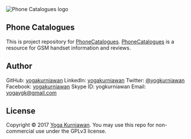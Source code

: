 <img src="/yogakurniawan/phone-catalogues/raw/master/phonecatalogues.png" alt="Phone Catalogues logo" align="center" />

<br />

## Phone Catalogues

This is project repository for [PhoneCatalogues](http://phonecatalogues.com).
[PhoneCatalogues](http://phonecatalogues.com) is a resource for GSM handset information and reviews.

## Author

GitHub: [yogakurniawan](https://github.com/yogakurniawan)
LinkedIn: [yogakurniawan](https://www.linkedin.com/in/yogakurniawan/)
Twitter: [@yogkurniawan](https://twitter.com/yogkurniawan)
Facebook: [yogakurniawan](http://facebook.com/yogakurniawan)
Skype ID: yogkurniawan
Email: [yogaygk@gmail.com](mailto:yogaygk@gmail.com)

## License

Copyright © 2017 [Yoga Kurniawan](https://twitter.com/yogkurniawan). You may use this repo for non-commercial use under the GPLv3 license.
